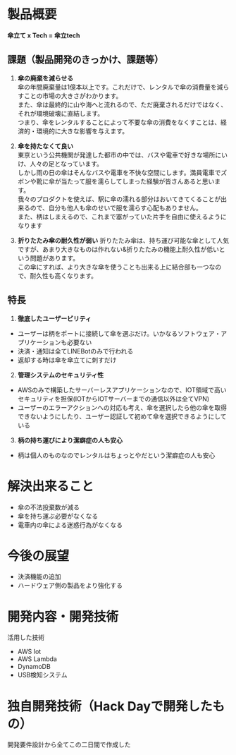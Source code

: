 # 製品概要
**傘立て x Tech = 傘立tech**

## 課題（製品開発のきっかけ、課題等）

1. **傘の廃棄を減らせる**  
傘の年間廃棄量は1億本以上です。これだけで、レンタルで傘の消費量を減らすことの市場の大きさがわかります。  
また、傘は最終的に山や海へと流れるので、ただ廃棄されるだけではなく、それが環境破壊に直結します。  
つまり、傘をレンタルすることによって不要な傘の消費をなくすことは、経済的・環境的に大きな影響を与えます。

2. **傘を持たなくて良い**  
東京という公共機関が発達した都市の中では、バスや電車で好きな場所にいけ、人々の足となっています。  
しかし雨の日の傘はそんなバスや電車を不快な空間にします。満員電車でズボンや靴に傘が当たって服を濡らしてしまった経験が皆さんあると思います。  
我々のプロダクトを使えば、駅に傘の濡れる部分はおいてきてくることが出来るので、自分も他人も傘のせいで服を濡らす心配もありません。  
また、柄はしまえるので、これまで塞がっていた片手を自由に使えるようになります
3. **折りたたみ傘の耐久性が弱い** 
折りたたみ傘は、持ち運び可能な傘として人気ですが、あまり大きなものは作れない&折りたたみの機能上耐久性が低いという問題があります。  
この傘にすれば、より大きな傘を使うことも出来る上に結合部も一つなので、耐久性も高くなります。

## 特長
1. **徹底したユーザービリティ**
- ユーザーは柄をポートに接続して傘を選ぶだけ。いかなるソフトウェア・アプリケーションも必要ない
- 決済・通知は全てLINEBotのみで行われる
- 返却する時は傘を傘立てに刺すだけ

2. **管理システムのセキュリティ性**
- AWSのみで構築したサーバーレスアプリケーションなので、IOT領域で高いセキュリティを担保(IOTからIOTサーバーまでの通信以外は全てVPN)
- ユーザーのエラーアクションへの対応も考え、傘を選択したら他の傘を取得できないようにしたり、ユーザー認証して初めて傘を選択できるようにしている

3. **柄の持ち運びにより潔癖症の人も安心**
- 柄は個人のものなのでレンタルはちょっとやだという潔癖症の人も安心

# 解決出来ること
- 傘の不法投棄数が減る
- 傘を持ち運ぶ必要がなくなる
- 電車内の傘による迷惑行為がなくなる

# 今後の展望

- 決済機能の追加
- ハードウェア側の製品をより強化する

# 開発内容・開発技術
活用した技術
- AWS Iot
- AWS Lambda
- DynamoDB
- USB検知システム

# 独自開発技術（Hack Dayで開発したもの）
開発要件設計から全てこの二日間で作成した